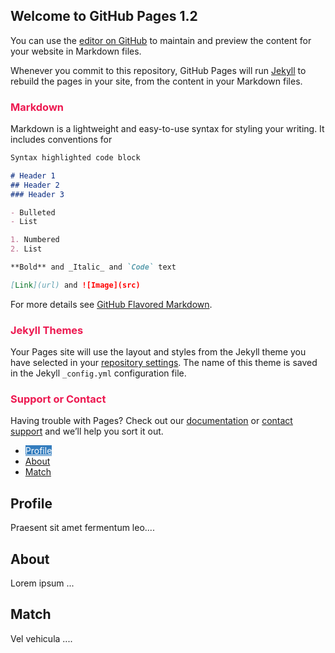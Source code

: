 <style>
    .summary {
    color: #808080;
    border-left: 5px solid #ED1951;
    font-size:16px;
}


h3 {color: #ED1951; }
h4 {color: #808080; }

.nav-tabs > li.active > a, .nav-tabs > li.active > a:hover, .nav-tabs > li.active > a:focus {
    background-color: #248ec2;
    color: white;
}

.nav > li.active > a {
    background-color: #347DBE;
}

.nav > li > a:hover {
    background-color: #248ec2;
}

div.navbar-collapse .dropdown-menu > li > a:hover {
    background-color: #347DBE;
}

.nav li.thirdlevel > a {
    background-color: #FAFAFA !important;
    color: #248EC2;
    font-weight: bold;
}

a[data-toggle="tooltip"] {
    color: #649345;
    font-style: italic;
    cursor: default;
}

.navbar-inverse {
    background-color: #347DBE;
    border-color: #015CAE;
}
.navbar-inverse .navbar-nav>li>a, .navbar-inverse .navbar-brand {
    color: white;
}

.navbar-inverse .navbar-nav>li>a:hover, a.fa.fa-home.fa-lg.navbar-brand:hover {
     color: #f0f0f0;
}

a.navbar-brand:hover {
  color: #f0f0f0;
}

.navbar-inverse .navbar-nav > .open > a, .navbar-inverse .navbar-nav > .open > a:hover, .navbar-inverse .navbar-nav > .open > a:focus {
    color: #015CAE;
}

.navbar-inverse .navbar-nav > .open > a, .navbar-inverse .navbar-nav > .open > a:hover, .navbar-inverse .navbar-nav > .open > a:focus {
    background-color: #015CAE;
    color: #ffffff;
}

.navbar-inverse .navbar-collapse, .navbar-inverse .navbar-form {
    border-color: #248ec2 !important;
}

.btn-primary {
    color: #ffffff;
    background-color: #347DBE;
    border-color: #347DBE;
}

.navbar-inverse .navbar-nav > .active > a, .navbar-inverse .navbar-nav > .active > a:hover, .navbar-inverse .navbar-nav > .active > a:focus {
    background-color: #347DBE;
}

.btn-primary:hover,
.btn-primary:focus,
.btn-primary:active,
.btn-primary.active,
.open .dropdown-toggle.btn-primary {
    background-color: #248ec2;
    border-color: #347DBE;
}

.printTitle {
    color: #015CAE !important;
}

body.print h1 {color: #015CAE !important; font-size:28px !important;}
body.print h2 {color: #595959 !important; font-size:20px !important;}
body.print h3 {color: #E50E51 !important; font-size:14px !important;}
body.print h4 {color: #679DCE !important; font-size:14px; font-style: italic !important;}

.anchorjs-link:hover {
    color: #216f9b;
}

div.sidebarTitle {
    color: #015CAE;
}

li.sidebarTitle {
  margin-top:20px;
    font-weight:normal;
    font-size:130%;
    color: #ED1951;
    margin-bottom:10px;
    margin-left: 5px;

}

.navbar-inverse .navbar-toggle:focus, .navbar-inverse .navbar-toggle:hover {
    background-color: #015CAE;
}

.navbar-inverse .navbar-toggle {
    border-color: #015CAE;
}

</style>


## Welcome to GitHub Pages 1.2

You can use the [editor on GitHub](https://github.com/danielengblom/testing/edit/master/README.md) to maintain and preview the content for your website in Markdown files.

Whenever you commit to this repository, GitHub Pages will run [Jekyll](https://jekyllrb.com/) to rebuild the pages in your site, from the content in your Markdown files.

### Markdown

Markdown is a lightweight and easy-to-use syntax for styling your writing. It includes conventions for

```markdown
Syntax highlighted code block

# Header 1
## Header 2
### Header 3

- Bulleted
- List

1. Numbered
2. List

**Bold** and _Italic_ and `Code` text

[Link](url) and ![Image](src)
```

For more details see [GitHub Flavored Markdown](https://guides.github.com/features/mastering-markdown/).

### Jekyll Themes

Your Pages site will use the layout and styles from the Jekyll theme you have selected in your [repository settings](https://github.com/danielengblom/testing/settings). The name of this theme is saved in the Jekyll `_config.yml` configuration file.

### Support or Contact

Having trouble with Pages? Check out our [documentation](https://help.github.com/categories/github-pages-basics/) or [contact support](https://github.com/contact) and we’ll help you sort it out.

<ul id="profileTabs" class="nav nav-tabs">
    <li class="active"><a href="#profile" data-toggle="tab">Profile</a></li>
    <li><a href="#about" data-toggle="tab">About</a></li>
    <li><a href="#match" data-toggle="tab">Match</a></li>
</ul>
  <div class="tab-content">
<div role="tabpanel" class="tab-pane active" id="profile">
    <h2>Profile</h2>
<p>Praesent sit amet fermentum leo....</p>
</div>

<div role="tabpanel" class="tab-pane" id="about">
    <h2>About</h2>
    <p>Lorem ipsum ...</p></div>

<div role="tabpanel" class="tab-pane" id="match">
    <h2>Match</h2>
    <p>Vel vehicula ....</p>
</div>
</div>


<script>
    $('#mysidebar').height($(".nav").height());


$( document ).ready(function() {

    //this script says, if the height of the viewport is greater than 800px, then insert affix class, which makes the nav bar float in a fixed
    // position as your scroll. if you have a lot of nav items, this height may not work for you.
    var h = $(window).height();
    //console.log (h);
    if (h > 800) {
        $( "#mysidebar" ).attr("class", "nav affix");
    }
    // activate tooltips. although this is a bootstrap js function, it must be activated this way in your theme.
    $('[data-toggle="tooltip"]').tooltip({
        placement : 'top'
    });

    /**
     * AnchorJS
     */
    anchors.add('h2,h3,h4,h5');

});

// needed for nav tabs on pages. See Formatting > Nav tabs for more details.
// script from http://stackoverflow.com/questions/10523433/how-do-i-keep-the-current-tab-active-with-twitter-bootstrap-after-a-page-reload
$(function() {
    var json, tabsState;
    $('a[data-toggle="pill"], a[data-toggle="tab"]').on('shown.bs.tab', function(e) {
        var href, json, parentId, tabsState;

        tabsState = localStorage.getItem("tabs-state");
        json = JSON.parse(tabsState || "{}");
        parentId = $(e.target).parents("ul.nav.nav-pills, ul.nav.nav-tabs").attr("id");
        href = $(e.target).attr('href');
        json[parentId] = href;

        return localStorage.setItem("tabs-state", JSON.stringify(json));
    });

    tabsState = localStorage.getItem("tabs-state");
    json = JSON.parse(tabsState || "{}");

    $.each(json, function(containerId, href) {
        return $("#" + containerId + " a[href=" + href + "]").tab('show');
    });

    $("ul.nav.nav-pills, ul.nav.nav-tabs").each(function() {
        var $this = $(this);
        if (!json[$this.attr("id")]) {
            return $this.find("a[data-toggle=tab]:first, a[data-toggle=pill]:first").tab("show");
        }
    });
});
</script>
